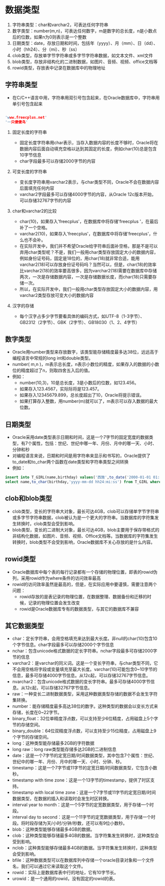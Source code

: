 
# **数据类型**


1. 字符串类型：char和varchar2，可表达任何字符串
2. 数字类型：number(m,n)，可表达任何数字，m是数字的总长度，n是小数点后的位数，如果n为0则表示是一个整数
3. 日期类型：date，存放日期和时间，包括年（yyyy）、月（mm）、日（dd）、小时（hh24）、分（mi）、秒（ss）
4. clob类型，存放单字节字符串或多字节字符串数据，如文本文件、xml文件
5. blob类型，存放非结构化的二进制数据，如图片、音频、视频、office文档等
6. rowid类型，存放表中记录在数据库中的物理地址



## **字符串类型**

- 在C/C++语言中用，字符串用双引号包含起来，在Oracle数据库中，字符串用单引号包含起来

```c++

'www.freecplus.net'
'一只傻傻鸟'
```

1. 固定长度的字符串
    - 固定长度字符串用char表示，当存入数据内容的长度不够时，Oracle将在数据内容后面自动填充空格以达到其固定的长度，例如char(10)总是包含10字节信息
    - char字段最多可以存储2000字节的内容

2. 可变长度的字符串
    - 变长度字符串用varchar2表示，与char类型不同，Oracle不会在数据内容后面填充任何内容
    - varchar2字段最多可以存储4000字节的内容，从Oracle 12c版本开始，可以存储32767字节的内容

3. char和varchar2的比较
    - char(10)，如果存入'freecplus'，在数据库中将存储'freecplus '，在最后补了一个空格。
    - varchar2(10)，如果存入'freecplus'，在数据库中将存储'freecplus'，什么也不会补。
    - 在实际开发中，我们并不希望Oracle给字符串后面补空格，那是不是可以弃用char类型呢？不是，我们一般用char类型存放固定大小的数据内容，例如身份证号码，固定是18位的，用char(18)就非常合适，能用varchar2(18)可以存放身份证号码吗？当然可以，但是，char(18)的效率比varchar2(18)的效率要高很多，因为varchar2(18)需要在数据库中存储两次，一次是存储数据内容，一次是存储数据长度，而char(18)只需要存储一次。
    - 所以，在实际开发中，我们一般用char类型存放固定大小的数据内容，用varchar2类型存放可变大小的数据内容

4. 汉字的存储
    - 每个汉字占多少字节要看具体的编码方式，如UTF-8（1-3字节）、GB2312（2字节）、GBK（2字节）、GB18030（1、2、4字节）

## **数字类型**
- Oracle用number类型来存放数字，该类型能存储精度最多达38位，远远高于编程语言中常规的long int和double类型。
- number( m,n )，m表示总长度，n表示小数位的精度，如果存入的数据的小数位的精度超过了n，则取四舍五入后的值。
- 例如：
    - number(10,3)，10是总长度，3是小数后的位数，如123.456。
    - 如果存入123.4567，实际际将是123.457。
    - 如果存入12345679.899，总长度超出了10，Oracle将提示错误。
    - 如果打算存入整数，用number(m)就可以了，m表示可以存入数据的最大位数。


## **日期类型**

- Oracle采用date类型表示日期和时间，这是一个7字节的固定宽度的数据类型，有7个属性，包括：世纪、世纪中哪一年、月份、月中的哪一天、小时、分钟和秒
- 对编程语言来说，日期和时间是用字符串来显示和书写的，Oracle提供了to_date和to_char两个函数在date类型和字符串类型之间转换
- 例如：

```sql
insert into T_GIRL(name,birthday) values('西施',to_date('2000-01-01 01:12:35','yyyy-mm-dd hh24:mi:ss'));
select name,to_char(birthday,'yyyy-mm-dd hh24:mi:ss') from T_GIRL where name='西施';
```

## **clob和blob类型**

- clob类型，变长的字符串大对象，最长可达4GB，clob可以存储单字节字符串或多字节字符串数据，clob被认为是一个更大的字符串。当数据库的字符集发生转换时，clob类型会受到影响。
- blob类型，变长的二进制大对象，最长可达4GB，blob主要用于保存带格式的非结构化数据，如图片、音频、视频、Office文档等。当数据库的字符集发生转换时，blob类型不会受到影响，Oracle数据库不关心存放的是什么内容。


## **rowid类型**

- Oracle数据库中每个表的每行记录都有一个存储的物理位置，即表的rowid伪列，采用rowid作为where条件的访问效率最高
- rowid的访问效率虽然是最高的，但是，在实际应用中要谨慎，需要注意两个问题：
    - rowid存放的是表记录的物理位置，在数据整理、数据备份和迁移的时候，记录的物理位置会发生改变
    - rowid是Oracle数据库专有的数据类型，与其它的数据库不兼容

## **其它数据类型**

- char：定长字符串，会用空格填充来达到最大长度。非null的char(10)包含10个字节信息。char字段最多可以存储2000个字节信息
- nchar：包含unicode格式数据的定长字符串。nchar字段最多可存储2000字节的信息
- varchar2：是varchar的同义词。这是一个变长字符串，与char类型不同，它不会用空格将字段或变量填充至最大长度。varchar(10)可能包含0~10字节的信息，最多可存储4000字节信息。从12c起，可以存储32767字节信息。
- nvarchar2：包含unicode格式数据的变长字符串。最多可存储4000字节信息。从12c起，可以存储32767字节信息。
- raw：一种变长二进制数据类型，采用这种数据类型存储的数据不会发生字符集转换。
- number：能存储精度最多高达38位的数字。这种类型的数据会以变长方式来存储，长度在0~22字节。
- binary_float：32位单精度浮点数，可以支持至少6位精度，占用磁盘上5个字节的存储空间。
- binary_double：64位双精度浮点数，可以支持至少15位精度，占用磁盘上9个字节的存储空间。
- long：这种类型能存储最多2GB的字符数据
- long raw：long raw类型能存储多达2GB的二进制信息
- date：这是一个7字节的定宽日期/时间数据类型，其中包含7个属性：世纪、世纪中的哪一年、月份、月中的哪一天、小时、分钟、秒。
- timestamp：这是一个7字节或11字节的定宽日期/时间数据类型，它包含小数秒。
- timestamp with time zone：这是一个13字节的timestamp，提供了时区支持。
- timestamp with local time zone：这是一个7字节或11字节的定宽日期/时间数据类型，在数据的插入和读取时会发生时区转换。
- interval year to month：这是一个5字节的定宽数据类型，用于存储一个时段。
- interval day to second：这是一个11字节的定宽数据类型，用于存储一个时段。将时段存储为天/小时/分钟/秒数，还可以有9位小数秒。
- blob：这种类型能够存储最多4GB的数据。
- clob：这种类型能够存储最多4GB的数据。当字符集发生转换时，这种类型会受到影响。
- nclob：这种类型能够存储最多4GB的数据。当字符集发生转换时，这种类型会受到影响。
- bfile：这种数据类型可以在数据库列中存储一个oracle目录对象和一个文件名，我们可以通过它来读取这个文件。
- rowid：实际上是数据库表中行的地址，它有10字节长。
- urowid：是一个通用的rowid，没有固定的rowid的表。
